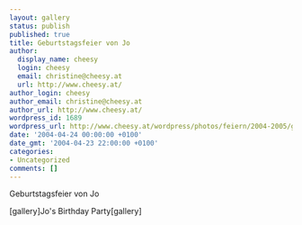 ```yaml
---
layout: gallery
status: publish
published: true
title: Geburtstagsfeier von Jo
author:
  display_name: cheesy
  login: cheesy
  email: christine@cheesy.at
  url: http://www.cheesy.at/
author_login: cheesy
author_email: christine@cheesy.at
author_url: http://www.cheesy.at/
wordpress_id: 1689
wordpress_url: http://www.cheesy.at/wordpress/photos/feiern/2004-2005/geburtstagsfeier-von-jo/
date: '2004-04-24 00:00:00 +0100'
date_gmt: '2004-04-23 22:00:00 +0100'
categories:
- Uncategorized
comments: []
---
```

<!--:de-->Geburtstagsfeier von Jo
[gallery]<!--:--><!--:en-->Jo's Birthday Party[gallery]<!--:-->
